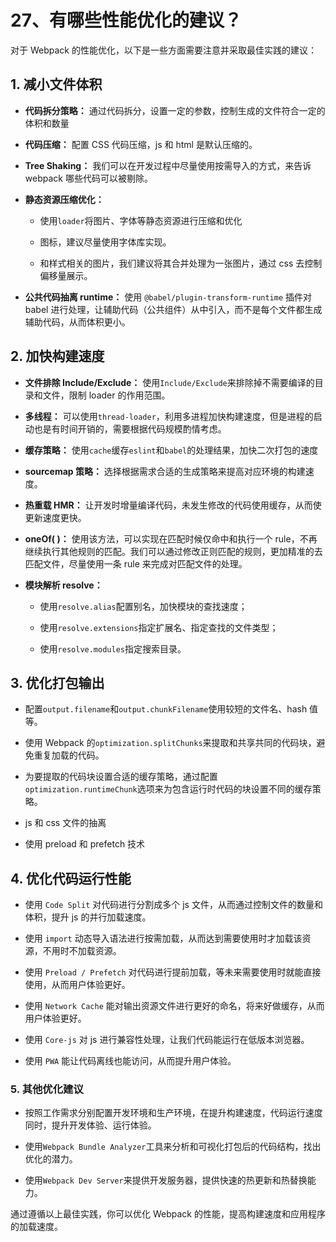 # 27、有哪些性能优化的建议？

对于 Webpack 的性能优化，以下是一些方面需要注意并采取最佳实践的建议：

## 1. 减小文件体积

- **代码拆分策略：** 通过代码拆分，设置一定的参数，控制生成的文件符合一定的体积和数量

- **代码压缩：** 配置 CSS 代码压缩，js 和 html 是默认压缩的。

- **Tree Shaking：** 我们可以在开发过程中尽量使用按需导入的方式，来告诉 webpack 哪些代码可以被剔除。

- **静态资源压缩优化：**

  - 使用`loader`将图片、字体等静态资源进行压缩和优化

  - 图标，建议尽量使用字体库实现。

  - 和样式相关的图片，我们建议将其合并处理为一张图片，通过 css 去控制偏移量展示。

- **公共代码抽离 runtime：** 使用 `@babel/plugin-transform-runtime` 插件对 babel 进行处理，让辅助代码（公共组件）从中引入，而不是每个文件都生成辅助代码，从而体积更小。

## 2. 加快构建速度

- **文件排除 Include/Exclude：** 使用`Include/Exclude`来排除掉不需要编译的目录和文件，限制 loader 的作用范围。

- **多线程：** 可以使用`thread-loader`，利用多进程加快构建速度，但是进程的启动也是有时间开销的，需要根据代码规模酌情考虑。

- **缓存策略：** 使用`cache`缓存`eslint`和`babel`的处理结果，加快二次打包的速度

- **sourcemap 策略：** 选择根据需求合适的生成策略来提高对应环境的构建速度。

- **热重载 HMR：** 让开发时增量编译代码，未发生修改的代码使用缓存，从而使更新速度更快。

- **oneOf( )：** 使用该方法，可以实现在匹配时候仅命中和执行一个 rule，不再继续执行其他规则的匹配。我们可以通过修改正则匹配的规则，更加精准的去匹配文件，尽量使用一条 rule 来完成对匹配文件的处理。

- **模块解析 resolve：**

  - 使用`resolve.alias`配置别名，加快模块的查找速度；

  - 使用`‌resolve.extensions`指定扩展名、指定查找的文件类型；

  - 使用`‌resolve.modules`指定搜索目录。

## 3. 优化打包输出

- 配置`output.filename`和`output.chunkFilename`使用较短的文件名、hash 值等。

- 使用 Webpack 的`optimization.splitChunks`来提取和共享共同的代码块，避免重复加载的代码。

- 为要提取的代码块设置合适的缓存策略，通过配置`optimization.runtimeChunk`选项来为包含运行时代码的块设置不同的缓存策略。

- js 和 css 文件的抽离

- 使用 preload 和 prefetch 技术

## 4. 优化代码运行性能

- 使用 `Code Split` 对代码进行分割成多个 js 文件，从而通过控制文件的数量和体积，提升 js 的并行加载速度。

- 使用 `import` 动态导入语法进行按需加载，从而达到需要使用时才加载该资源，不用时不加载资源。

- 使用 `Preload / Prefetch` 对代码进行提前加载，等未来需要使用时就能直接使用，从而用户体验更好。

- 使用 `Network Cache` 能对输出资源文件进行更好的命名，将来好做缓存，从而用户体验更好。

- 使用 `Core-js` 对 js 进行兼容性处理，让我们代码能运行在低版本浏览器。

- 使用 `PWA` 能让代码离线也能访问，从而提升用户体验。

### 5. 其他优化建议

- 按照工作需求分别配置开发环境和生产环境，在提升构建速度，代码运行速度同时，提升开发体验、运行体验。

- 使用`Webpack Bundle Analyzer`工具来分析和可视化打包后的代码结构，找出优化的潜力。

- 使用`Webpack Dev Server`来提供开发服务器，提供快速的热更新和热替换能力。

通过遵循以上最佳实践，你可以优化 Webpack 的性能，提高构建速度和应用程序的加载速度。
